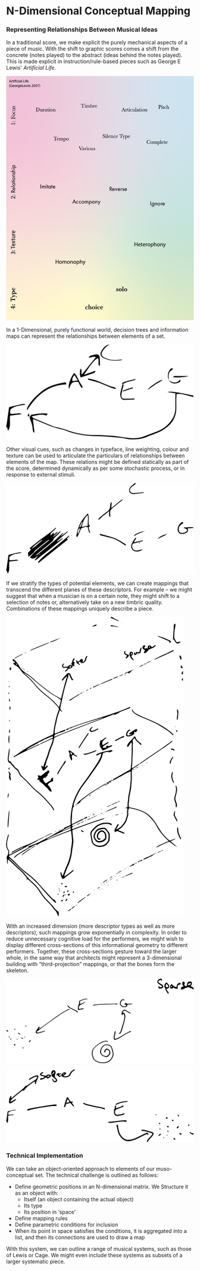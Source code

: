 # N-Dimensional Conceptual Mapping

### Representing Relationships Between Musical Ideas

In a traditional score, we make explicit the purely mechanical aspects of a piece of music. With the shift to graphic scores comes a shift from the concrete (notes played) to the abstract (ideas behind the notes played). This is made explicit in instruction/rule-based pieces such as George E Lewis' _Artificial Life._&#x20;

![In this piece – which I had stylised for another performance – the musician traverses what is essentially a concept map of musical ideas. (I guess this happens in traditional scores, albeit rigidly and horizontally). ](<../.gitbook/assets/Screenshot 2022-06-19 at 21.28.14.png>)

In a 1-Dimensional, purely functional world, decision trees and information maps can represent the relationships between elements of a set.&#x20;

![A simple map between notes of the Fmaj9 arpeggio. Where appropriate, these have been explicitly made bi-directional or uni-directional.](<../.gitbook/assets/Asset 1.svg>)

Other visual cues, such as changes in typeface, line weighting, colour and texture can be used to articulate the particulars of relationships between elements of the map. These relations might be defined statically as part of the score, determined dynamically as per some stochastic process, or in response to external stimuli.

![The same list of notes, but emphasis is placed on the relationship between the F and A (root and 3rd), while movement between the A and C (3rd and 5th) is discouraged. Such emphasis might highlight the decisions made to outline harmony in jazz, where the explicit 5th is often seen as superfluous (it often features as a harmonic of the root, as per the overtone series).](<../.gitbook/assets/Asset 2.svg>)

If we stratify the types of potential elements, we can create mappings that transcend the different planes of these descriptors. For example – we might suggest that when a musician is on a certain note, they might shift to a selection of notes or, alternatively take on a new timbric quality. Combinations of these mappings uniquely describe a piece.

![Abstract description, pitchclasses, and dynamics exist on multiple planes,  yet mappings exist between them, allowing traversal from the notes of our chord to more conceptual aspects of the piece. ](<../.gitbook/assets/Asset 3.svg>)

With an increased dimension (more descriptor types as well as more descriptors), such mappings grow exponentially in complexity. In order to reduce unnecessary cognitive load for the performers, we might wish to display different cross-sections of this informational geometry to different performers. Together, these cross-sections gesture toward the larger whole, in the same way that architects might represent a 3-dimensional building with “third-projection” mappings, or that the bones form the skeleton.

![A slice of elements from the above map](<../.gitbook/assets/Asset 4.svg>)

![Geometrically transforming our slice, we get another set of elements from the same map](<../.gitbook/assets/Asset 5.svg>)

### Technical Implementation

We can take an object-oriented approach to elements of our muso-conceptual set. The technical challenge is outlined as follows:

* Define geometric positions in an N-dimensional matrix. We Structure it as an object with:
  * Itself (an object containing the actual object)
  * Its type
  * Its position in ‘space’
* Define mapping rules
* Define parametric conditions for inclusion
* When its point in space satisfies the conditions, it is aggregated into a list, and then its connections are used to draw a map

With this system, we can outline a range of musical systems, such as those of Lewis or Cage. We might even include these systems as subsets of a larger systematic piece.
